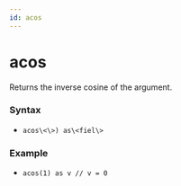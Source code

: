 ```yaml
---
id: acos
---
```


# acos

Returns the inverse cosine of the argument.

### Syntax

-   `acos\<\>) as\<fiel\>`

### Example

-   `acos(1) as v // v = 0`
